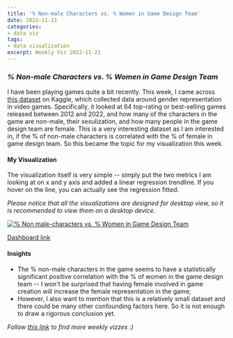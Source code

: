 ```yaml
---
title: '% Non-male Characters vs. % Women in Game Design Team'
date: 2022-11-21
categories:
- data viz
tags:
- data visualization
excerpt: Weekly Viz 2022-11-21
---
```


### *% Non-male Characters vs. % Women in Game Design Team*

I have been playing games quite a bit recently. This week, I came across [this dataset](https://www.kaggle.com/datasets/br33sa/gender-representation-in-video-games) on Kaggle, which collected data around gender representation in video games. Specifically, it looked at 64 top-rating or best-selling games released between 2012 and 2022, and how many of the characters in the game are non-male, their sexulization, and how many people in the game design team are female. This is a very interesting dataset as I am interested in, if the % of non-male characters is correlated with the % of female in game design team. So this became the topic for my visualization this week.  

#### My Visualization

The visualization itself is very simple -- simply put the two metrics I am looking at on x and y axis and added a linear regression trendline. If you hover on the line, you can actually see the regression fitted.  

*Please notice that all the visualizations are designed for desktop view, so it is recommended to view them on a desktop device.*  

<div class='tableauPlaceholder' id='viz1669093060363' style='position: relative'>
  <noscript><a href='#'>
    <img alt='% Non male-characters vs. % Women in Game Design Team ' src='https:&#47;&#47;public.tableau.com&#47;static&#47;images&#47;20&#47;20221121Nonmale-charactersvs_WomeninGameDesignTeam&#47;Nonmale-charactersvs_WomeninGameDesignTeam&#47;1_rss.png' style='border: none' />
    </a></noscript>
  <object class='tableauViz'  style='display:none;'>
    <param name='host_url' value='https%3A%2F%2Fpublic.tableau.com%2F' />
    <param name='embed_code_version' value='3' />
    <param name='site_root' value='' />
    <param name='name' value='20221121Nonmale-charactersvs_WomeninGameDesignTeam&#47;Nonmale-charactersvs_WomeninGameDesignTeam' />
    <param name='tabs' value='no' />
    <param name='toolbar' value='yes' />
    <param name='static_image' value='https:&#47;&#47;public.tableau.com&#47;static&#47;images&#47;20&#47;20221121Nonmale-charactersvs_WomeninGameDesignTeam&#47;Nonmale-charactersvs_WomeninGameDesignTeam&#47;1.png' />
    <param name='animate_transition' value='yes' />
    <param name='display_static_image' value='yes' />
    <param name='display_spinner' value='yes' />
    <param name='display_overlay' value='yes' />
    <param name='display_count' value='yes' />
    <param name='language' value='en-US' />
    <param name='filter' value='publish=yes' />
  </object></div>         
  <script type='text/javascript'>               
  var divElement = document.getElementById('viz1669093060363');     
  var vizElement = divElement.getElementsByTagName('object')[0];         
  if ( divElement.offsetWidth > 800 ) { vizElement.style.width='800px';vizElement.style.height='727px';} else if ( divElement.offsetWidth > 500 ) { vizElement.style.width='800px';vizElement.style.height='727px';} else { vizElement.style.width='100%';vizElement.style.height='727px';}      
  var scriptElement = document.createElement('script');                  
  scriptElement.src = 'https://public.tableau.com/javascripts/api/viz_v1.js';          
  vizElement.parentNode.insertBefore(scriptElement, vizElement);              
</script>  

[Dashboard link](https://public.tableau.com/views/20221121Nonmale-charactersvs_WomeninGameDesignTeam/Nonmale-charactersvs_WomeninGameDesignTeam?:language=en-US&publish=yes&:display_count=n&:origin=viz_share_link)
  
#### Insights
* The % non-male characters in the game seems to have a statistically significant positive correlation with the % of women in the game design team -- I won't be surprised that having female involved in game creation will increase the female representation in the game;  
* However, I also want to mention that this is a relatively small dataset and there could be many other confounding factors here. So it is not enough to draw a rigorous conclusion yet.  
  
*Follow [this link](https://yudong-94.github.io/personal-website/project/WeeklyViz2022/) to find more weekly vizzes :)*
